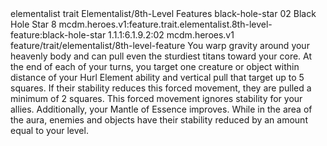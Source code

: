 <ability>
  <metadata>
    <class>elementalist</class>
    <feature_type>trait</feature_type>
    <file_dpath>Elementalist/8th-Level Features</file_dpath>
    <item_id>black-hole-star</item_id>
    <item_index>02</item_index>
    <item_name>Black Hole Star</item_name>
    <level>8</level>
    <scc>mcdm.heroes.v1:feature.trait.elementalist.8th-level-feature:black-hole-star</scc>
    <scdc>1.1.1:6.1.9.2:02</scdc>
    <source>mcdm.heroes.v1</source>
    <type>feature/trait/elementalist/8th-level-feature</type>
  </metadata>
  <effects>
    <effect type="mundane">You warp gravity around your heavenly body and can pull even the sturdiest titans toward your core. At the end of each of your turns, you target one creature or object within distance of your Hurl Element ability and vertical pull that target up to 5 squares. If their stability reduces this forced movement, they are pulled a minimum of 2 squares. This forced movement ignores stability for your allies.
Additionally, your Mantle of Essence improves. While in the area of the aura, enemies and objects have their stability reduced by an amount equal to your level.</effect>
  </effects>
</ability>

